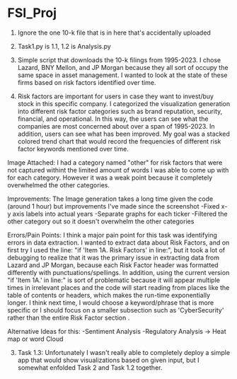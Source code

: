 # FSI_Proj

1) Ignore the one 10-k file that is in here that's accidentally uploaded
2) Task1.py is 1.1, 1.2 is Analysis.py

1) Simple script that downloads the 10-k filings from 1995-2023. I chose Lazard, BNY Mellon, and JP Morgan because they all sort of occupy the same space in asset management. I wanted to look at the state of these firms based on risk factors identified over time. 
2) Risk factors are important for users in case they want to invest/buy stock in this specific company. I categorized the visualization generation into different risk factor categories such as brand reputation, security, financial, and operational. In this way, the users can see what the companies are most concerned about over a span of 1995-2023. In addition, users can see what has been improved. My goal was a stacked colored trend chart that would record the frequencies of different risk factor keywords mentioned over time. 

Image Attached: I had a category named "other" for risk factors that were not captured withint the limited amount of words I was able to come up with for each category. However it was a weak point because it completely overwhelmed the other categories.

Improvements: The Image generation takes a long time given the code (around 1 hour) but improvements I've made since the screenshot
    -Fixed x-y axis labels into actual years
    -Separate graphs for each ticker
    -Filtered the other category out so it doesn't overwhelm the other categories

Errors/Pain Points: I think a major pain point for this task was identifying errors in data extraction. I wanted to extract data about Risk Factors, and on first try I used the line: "if 'Item 1A. Risk Factors' in line:", but it took a lot of debugging to realize that it was the primary issue in extracting data from Lazard and JP Morgan, because each Risk Factor header was formatted differently with punctuations/spellings. In addition, using the current version "if 'Item 1A.' in line:" is sort of problematic because it will appear multiple times in irrelevant places and the code will start reading from places like the table of contents or headers, which makes the run-time exponentially longer. I think next time, I would choose a keyword/phrase that is more specific or I should focus on a smaller subsection such as 'CyberSecurity' rather than the entire Risk Factor section . 

Alternative Ideas for this:
    -Sentiment Analysis 
    -Regulatory Analysis -> Heat map or word Cloud


3) Task 1.3: Unfortunately I wasn't really able to completely deploy a simple app that would show visualizations based on given input, but I somewhat enfolded Task 2 and Task 1.2 together. 
